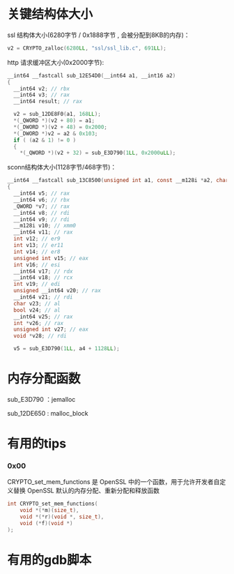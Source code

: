 # 关键结构体大小

ssl 结构体大小(6280字节 /  0x1888字节 , 会被分配到8KB的内存)：

```c
v2 = CRYPTO_zalloc(6280LL, "ssl/ssl_lib.c", 691LL);
```

http 请求缓冲区大小(0x2000字节):

```c
__int64 __fastcall sub_12E54D0(__int64 a1, __int16 a2)
{
  __int64 v2; // rbx
  __int64 v3; // rax
  __int64 result; // rax

  v2 = sub_12DE8F0(a1, 168LL);
  *(_QWORD *)(v2 + 80) = a1;
  *(_DWORD *)(v2 + 48) = 0x2000;
  *(_DWORD *)v2 = a2 & 0x103;
  if ( (a2 & 1) != 0 )
  {
    *(_QWORD *)(v2 + 32) = sub_E3D790(1LL, 0x2000uLL);
```

sconn结构体大小(1128字节/468字节)：

```c
__int64 __fastcall sub_13C8500(unsigned int a1, const __m128i *a2, char a3, int a4)
{
  __int64 v5; // rax
  __int64 v6; // rbx
  _QWORD *v7; // rax
  __int64 v8; // rdi
  __int64 v9; // rdi
  __m128i v10; // xmm0
  __int64 v11; // rax
  int v12; // er9
  int v13; // er11
  int v14; // er8
  unsigned int v15; // eax
  int v16; // esi
  __int64 v17; // rdx
  __int64 v18; // rcx
  int v19; // edi
  unsigned __int64 v20; // rax
  __int64 v21; // rdi
  char v23; // al
  bool v24; // al
  __int64 v25; // rax
  int *v26; // rax
  unsigned int v27; // eax
  void *v28; // rdi

  v5 = sub_E3D790(1LL, a4 + 1128LL);
```

# 内存分配函数

sub_E3D790   ：jemalloc

sub_12DE650 :  malloc_block

# 有用的tips

### 0x00

CRYPTO_set_mem_functions 是 OpenSSL 中的一个函数，用于允许开发者自定义替换 OpenSSL 默认的内存分配、重新分配和释放函数

```c
int CRYPTO_set_mem_functions(
    void *(*m)(size_t),
    void *(*r)(void *, size_t),
    void (*f)(void *)
);
```

# 有用的gdb脚本

